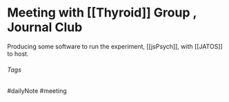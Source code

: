 # Meeting with [[Thyroid]] Group , Journal Club

Producing some software to run the experiment, [[jsPsych]], with [[JATOS]] to host.

###### Tags

#dailyNote #meeting